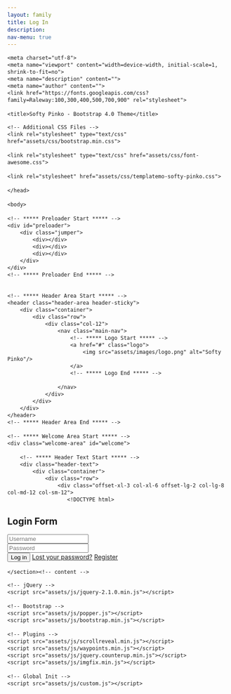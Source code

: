```yaml
---
layout: family
title: Log In
description: 
nav-menu: true
---
```

<html lang="en">

  <head>

    <meta charset="utf-8">
    <meta name="viewport" content="width=device-width, initial-scale=1, shrink-to-fit=no">
    <meta name="description" content="">
    <meta name="author" content="">
    <link href="https://fonts.googleapis.com/css?family=Raleway:100,300,400,500,700,900" rel="stylesheet">

    <title>Softy Pinko - Bootstrap 4.0 Theme</title>
<!--
SOFTY PINKO
https://templatemo.com/tm-535-softy-pinko
-->

    <!-- Additional CSS Files -->
    <link rel="stylesheet" type="text/css" href="assets/css/bootstrap.min.css">

    <link rel="stylesheet" type="text/css" href="assets/css/font-awesome.css">

    <link rel="stylesheet" href="assets/css/templatemo-softy-pinko.css">

    </head>
    
    <body>
    
    <!-- ***** Preloader Start ***** -->
    <div id="preloader">
        <div class="jumper">
            <div></div>
            <div></div>
            <div></div>
        </div>
    </div>  
    <!-- ***** Preloader End ***** -->
    
    
    <!-- ***** Header Area Start ***** -->
    <header class="header-area header-sticky">
        <div class="container">
            <div class="row">
                <div class="col-12">
                    <nav class="main-nav">
                        <!-- ***** Logo Start ***** -->
                        <a href="#" class="logo">
                            <img src="assets/images/logo.png" alt="Softy Pinko"/>
                        </a>
                        <!-- ***** Logo End ***** -->
                       
                    </nav>
                </div>
            </div>
        </div>
    </header>
    <!-- ***** Header Area End ***** -->

    <!-- ***** Welcome Area Start ***** -->
    <div class="welcome-area" id="welcome">

        <!-- ***** Header Text Start ***** -->
        <div class="header-text">
            <div class="container">
                <div class="row">
                    <div class="offset-xl-3 col-xl-6 offset-lg-2 col-lg-8 col-md-12 col-sm-12">
                       <!DOCTYPE html>
<!--[if lt IE 7 ]> <html lang="en" class="ie6 ielt8"> <![endif]-->
<!--[if IE 7 ]>    <html lang="en" class="ie7 ielt8"> <![endif]-->
<!--[if IE 8 ]>    <html lang="en" class="ie8"> <![endif]-->
<!--[if (gte IE 9)|!(IE)]><!--> <html lang="en"> <!--<![endif]-->
<head>
<meta charset="utf-8">
<title>Paper Stack</title>
<link rel="stylesheet" type="text/css" href="style.css" />
</head>
<body>
<div class="container">
	<section id="content">
		<form action="">
			<h1>Login Form</h1>
			<div>
				<input type="text" placeholder="Username" required="" id="username" />
			</div>
			<div>
				<input type="password" placeholder="Password" required="" id="password" />
			</div>
			<div>
				<input type="submit" value="Log in" />
				<a href="#">Lost your password?</a>
				<a href="#">Register</a>
			</div>
		</form><!-- form -->
		
	</section><!-- content -->
</div><!-- container -->
</body>
</html>
                    </div>
                </div>
            </div>
        </div>
        <!-- ***** Header Text End ***** -->
    </div>
    <!-- ***** Welcome Area End ***** -->

    
    <!-- jQuery -->
    <script src="assets/js/jquery-2.1.0.min.js"></script>

    <!-- Bootstrap -->
    <script src="assets/js/popper.js"></script>
    <script src="assets/js/bootstrap.min.js"></script>

    <!-- Plugins -->
    <script src="assets/js/scrollreveal.min.js"></script>
    <script src="assets/js/waypoints.min.js"></script>
    <script src="assets/js/jquery.counterup.min.js"></script>
    <script src="assets/js/imgfix.min.js"></script> 
    
    <!-- Global Init -->
    <script src="assets/js/custom.js"></script>

  </body>
</html>
